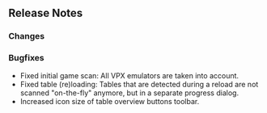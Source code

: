 ## Release Notes


### Changes


### Bugfixes

- Fixed initial game scan: All VPX emulators are taken into account.
- Fixed table (re)loading: Tables that are detected during a reload are not scanned "on-the-fly" anymore, but in a separate progress dialog. 
- Increased icon size of table overview buttons toolbar.
